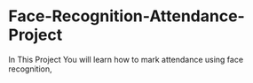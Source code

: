 # Face-Recognition-Attendance-Project
In This Project You will learn how to mark attendance using face recognition, 

